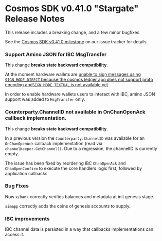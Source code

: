 # Cosmos SDK v0.41.0 "Stargate" Release Notes

This release includes a breaking change, and a few minor bugfixes.

See the [Cosmos SDK v0.41.0 milestone](https://github.com/cosmos/cosmos-sdk/milestone/37?closed=1) on our issue tracker for details.

### Support Amino JSON for IBC MsgTransfer

This change **breaks state backward compatibility**.

At the moment hardware wallets are [unable to sign messages using `SIGN_MODE_DIRECT` because the cosmos ledger app does not support proto encoding and`SIGN_MODE_TEXTUAL` is not available yet](https://https://github.com/cosmos/cosmos-sdk/issues/8266).

In order to enable hardware wallets users to interact with IBC, amino JSON support was added to `MsgTransfer` only.

### Counterparty.ChannelID not available in OnChanOpenAck callback implementation.

This change **breaks state backward compatibility**.

In a previous version the `Counterparty.ChannelID` was available for an `OnChanOpenAck` callback implementation (read via `channelKeeper.GetChannel()`. Due to a regression, the channelID is currently empty.

The issue has been fixed by reordering IBC `ChanOpenAck` and `ChanOpenConfirm` to execute the core handlers logic first, followed by application callbacks.

### Bug Fixes

Now `x/bank` correctly verifies balances and metadata at init genesis stage.

`simapp` correctly adds the coins of genesis accounts to supply.

### IBC improvements

IBC channel data is persisted in a way that callbacks implementations can access it.
